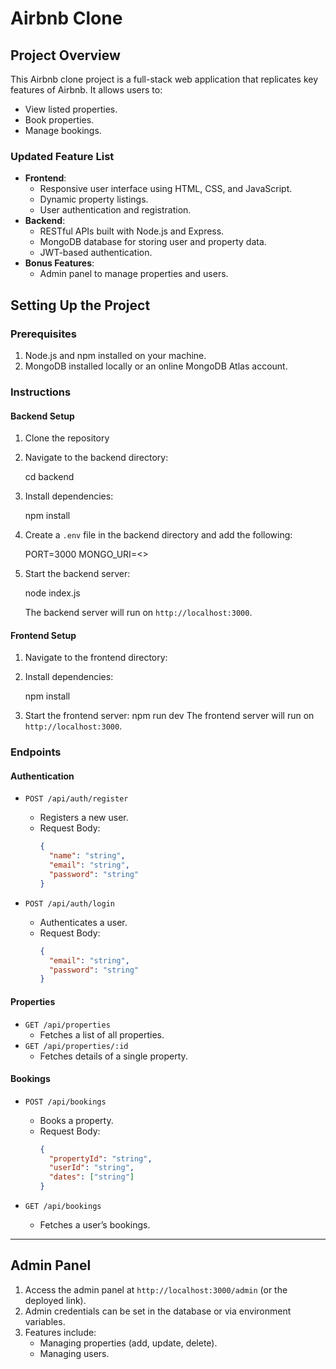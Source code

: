# Airbnb Clone

## Project Overview
This Airbnb clone project is a full-stack web application that replicates key features of Airbnb. It allows users to:
- View listed properties.
- Book properties.
- Manage bookings.

### **Updated Feature List**
- **Frontend**:
  - Responsive user interface using HTML, CSS, and JavaScript.
  - Dynamic property listings.
  - User authentication and registration.
- **Backend**:
  - RESTful APIs built with Node.js and Express.
  - MongoDB database for storing user and property data.
  - JWT-based authentication.
- **Bonus Features**:
  - Admin panel to manage properties and users.



## Setting Up the Project

### **Prerequisites**
1. Node.js and npm installed on your machine.
2. MongoDB installed locally or an online MongoDB Atlas account.

### **Instructions**

#### **Backend Setup**
1. Clone the repository
2. Navigate to the backend directory:

   cd backend
  
3. Install dependencies:
   
   npm install
   
4. Create a `.env` file in the backend directory and add the following:
   
   PORT=3000
   MONGO_URI=<>

5. Start the backend server:
  
   node index.js
   
   The backend server will run on `http://localhost:3000`.

#### **Frontend Setup**
1. Navigate to the frontend directory:

2. Install dependencies:
  
   npm install
  
3. Start the frontend server:
   npm run dev
   The frontend server will run on `http://localhost:3000`.





### **Endpoints**
#### **Authentication**
- `POST /api/auth/register`
  - Registers a new user.
  - Request Body:
    ```json
    {
      "name": "string",
      "email": "string",
      "password": "string"
    }
    ```

- `POST /api/auth/login`
  - Authenticates a user.
  - Request Body:
    ```json
    {
      "email": "string",
      "password": "string"
    }
    ```

#### **Properties**
- `GET /api/properties`
  - Fetches a list of all properties.
- `GET /api/properties/:id`
  - Fetches details of a single property.

#### **Bookings**
- `POST /api/bookings`
  - Books a property.
  - Request Body:
    ```json
    {
      "propertyId": "string",
      "userId": "string",
      "dates": ["string"]
    }
    ```

- `GET /api/bookings`
  - Fetches a user’s bookings.

---

## Admin Panel
1. Access the admin panel at `http://localhost:3000/admin` (or the deployed link).
2. Admin credentials can be set in the database or via environment variables.
3. Features include:
   - Managing properties (add, update, delete).
   - Managing users.


